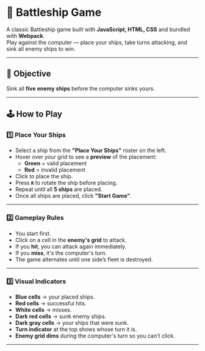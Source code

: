 # 🚢 Battleship Game

A classic Battleship game built with **JavaScript, HTML, CSS** and bundled with **Webpack**.  
Play against the computer — place your ships, take turns attacking, and sink all enemy ships to win.

---

## 🎯 Objective

Sink all **five enemy ships** before the computer sinks yours.

---

## 🕹 How to Play

### 1️⃣ Place Your Ships

- Select a ship from the **"Place Your Ships"** roster on the left.
- Hover over your grid to see a **preview** of the placement:
  - **Green** = valid placement
  - **Red** = invalid placement
- Click to place the ship.
- Press **`R`** to rotate the ship before placing.
- Repeat until all **5 ships** are placed.
- Once all ships are placed, click **"Start Game"**.

---

### 2️⃣ Gameplay Rules

- You start first.
- Click on a cell in the **enemy's grid** to attack.
- If you **hit**, you can attack again immediately.
- If you **miss**, it's the computer's turn.
- The game alternates until one side’s fleet is destroyed.

---

### 3️⃣ Visual Indicators

- **Blue cells** → your placed ships.
- **Red cells** → successful hits.
- **White cells** → misses.
- **Dark red cells** → sunk enemy ships.
- **Dark gray cells** → your ships that were sunk.
- **Turn indicator** at the top shows whose turn it is.
- **Enemy grid dims** during the computer's turn so you can't click.

---
